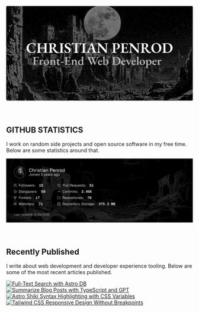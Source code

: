 
<picture>
  <source media="(prefers-color-scheme: dark)" srcset="assets/banner.dark.png?v=c2a17e0e-e97e-4f00-81a5-c90574e7ff27" width="843px" />
  <source media="(prefers-color-scheme: light)" srcset="assets/banner.light.png?v=c2a17e0e-e97e-4f00-81a5-c90574e7ff27" width="843px" />
  <img src="assets/banner.dark.png?v=c2a17e0e-e97e-4f00-81a5-c90574e7ff27" alt="Banner" width="843px" />
</picture>
<br />
<br />
<br />
<h2>GITHUB STATISTICS</h2>
<p>I work on random side projects and open source software in my free time. Below are some statistics around that.</p>
<picture>
  <source media="(prefers-color-scheme: dark)" srcset="assets/statistics.dark.png?v=c2a17e0e-e97e-4f00-81a5-c90574e7ff27" width="843px" />
  <source media="(prefers-color-scheme: light)" srcset="assets/statistics.light.png?v=c2a17e0e-e97e-4f00-81a5-c90574e7ff27" width="843px" />
  <img src="assets/statistics.dark.png?v=c2a17e0e-e97e-4f00-81a5-c90574e7ff27" alt="Github Statistics" width="843px" />
</picture>
<br />
<br />
<br />
<h2>Recently Published</h2>
<p>I write about web development and developer experience tooling. Below are some of the most recent articles published.</p>
<a href="https://christianpenrod.com/blog/full-text-search-with-astro-db"><img src="https://christianpenrod.com/blog/full-text-search-with-astro-db.png?v=c2a17e0e-e97e-4f00-81a5-c90574e7ff27" alt="Full-Text Search with Astro DB" width="421px" /></a>
<a href="https://christianpenrod.com/blog/summarize-blog-posts-with-typescript-and-gpt"><img src="https://christianpenrod.com/blog/summarize-blog-posts-with-typescript-and-gpt.png?v=c2a17e0e-e97e-4f00-81a5-c90574e7ff27" alt="Summarize Blog Posts with TypeScript and GPT" width="421px" /></a>
<a href="https://christianpenrod.com/blog/astro-shiki-syntax-highlighting-with-css-variables"><img src="https://christianpenrod.com/blog/astro-shiki-syntax-highlighting-with-css-variables.png?v=c2a17e0e-e97e-4f00-81a5-c90574e7ff27" alt="Astro Shiki Syntax Highlighting with CSS Variables" width="421px" /></a>
<a href="https://christianpenrod.com/blog/tailwindcss-responsive-design-without-breakpoints"><img src="https://christianpenrod.com/blog/tailwindcss-responsive-design-without-breakpoints.png?v=c2a17e0e-e97e-4f00-81a5-c90574e7ff27" alt="Tailwind CSS Responsive Design Without Breakpoints" width="421px" /></a>
